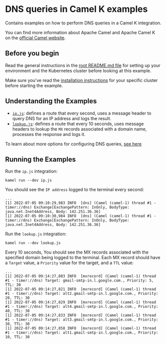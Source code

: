 # DNS queries in Camel K examples

Contains examples on how to perform DNS queries in a Camel K integration.

You can find more information about Apache Camel and Apache Camel K on the [official Camel website](https://camel.apache.org).

## Before you begin

Read the general instructions in the [root README.md file](/README.md) for setting up your environment and the Kubernetes cluster before looking at this example.

Make sure you've read the [installation instructions](https://camel.apache.org/camel-k/latest/installation/installation.html) for your specific
cluster before starting the example.

## Understanding the Examples
- [`ip.js`](./ip.js): defines a route that every second, uses a message header to query DNS for an IP address and logs the result.
- [`lookup.js`](./lookup.js): defines a route that every 10 seconds, uses message headers to lookup the `MX` records associated with a domain name, processes the response and logs it.

To learn about more options for configuring DNS queries, [see here](https://camel.apache.org/components/3.17.x/dns-component.html)

## Running the Examples

Run the `ip.js` integration:
```
kamel run --dev ip.js
```

You should see the `IP address` logged to the terminal every second:
```terminal
...
[1] 2022-07-05 09:10:29,983 INFO  [dns] (Camel (camel-1) thread #1 - timer://dns) Exchange[ExchangePattern: InOnly, BodyType: java.net.Inet4Address, Body: 142.251.36.36]
[1] 2022-07-05 09:10:30,984 INFO  [dns] (Camel (camel-1) thread #1 - timer://dns) Exchange[ExchangePattern: InOnly, BodyType: java.net.Inet4Address, Body: 142.251.36.36]
```

Run the `lookup.js` integration:
```
kamel run --dev lookup.js
```

Every 10 seconds, You should see the MX records associated with the specified domain being logged to the terminal. Each MX record should have a `Target` value, a `Priority` value for the target, and a `TTL` value:
```terminal
...
[1] 2022-07-05 09:14:27,803 INFO  [mxrecord] (Camel (camel-1) thread #1 - timer://dns) Target: gmail-smtp-in.l.google.com., Priority: 5, TTL: 30
[1] 2022-07-05 09:14:27,821 INFO  [mxrecord] (Camel (camel-1) thread #1 - timer://dns) Target: alt2.gmail-smtp-in.l.google.com., Priority: 20, TTL: 30
[1] 2022-07-05 09:14:27,829 INFO  [mxrecord] (Camel (camel-1) thread #1 - timer://dns) Target: alt4.gmail-smtp-in.l.google.com., Priority: 40, TTL: 30
[1] 2022-07-05 09:14:27,833 INFO  [mxrecord] (Camel (camel-1) thread #1 - timer://dns) Target: alt3.gmail-smtp-in.l.google.com., Priority: 30, TTL: 30
[1] 2022-07-05 09:14:27,858 INFO  [mxrecord] (Camel (camel-1) thread #1 - timer://dns) Target: alt1.gmail-smtp-in.l.google.com., Priority: 10, TTL: 30
```